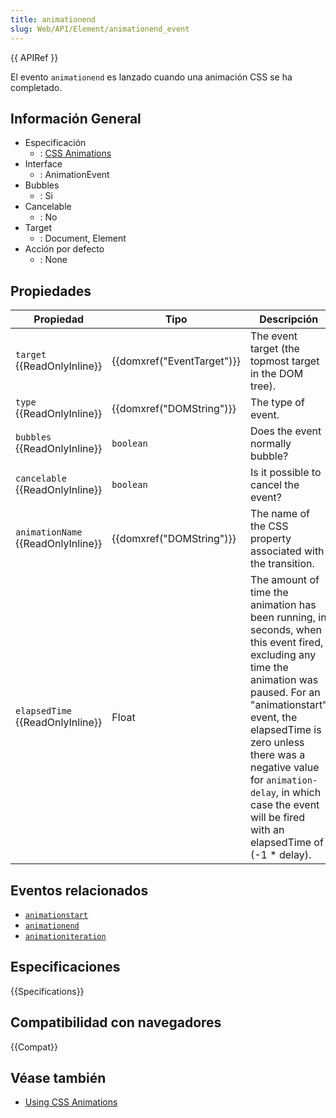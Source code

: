 ```yaml
---
title: animationend
slug: Web/API/Element/animationend_event
---
```


{{ APIRef }}

El evento `animationend` es lanzado cuando una animación CSS se ha completado.

## Información General

- Especificación
  - : [CSS Animations](https://www.w3.org/TR/css3-animations/#animation-events)
- Interface
  - : AnimationEvent
- Bubbles
  - : Si
- Cancelable
  - : No
- Target
  - : Document, Element
- Acción por defecto
  - : None

## Propiedades

| Propiedad                          | Tipo                       | Descripción                                                                                                                                                                                                                                                                                                                    |
| ---------------------------------- | -------------------------- | ------------------------------------------------------------------------------------------------------------------------------------------------------------------------------------------------------------------------------------------------------------------------------------------------------------------------------ |
| `target` {{ReadOnlyInline}}        | {{domxref("EventTarget")}} | The event target (the topmost target in the DOM tree).                                                                                                                                                                                                                                                                         |
| `type` {{ReadOnlyInline}}          | {{domxref("DOMString")}}   | The type of event.                                                                                                                                                                                                                                                                                                             |
| `bubbles` {{ReadOnlyInline}}       | `boolean`                  | Does the event normally bubble?                                                                                                                                                                                                                                                                                                |
| `cancelable` {{ReadOnlyInline}}    | `boolean`                  | Is it possible to cancel the event?                                                                                                                                                                                                                                                                                            |
| `animationName` {{ReadOnlyInline}} | {{domxref("DOMString")}}   | The name of the CSS property associated with the transition.                                                                                                                                                                                                                                                                   |
| `elapsedTime` {{ReadOnlyInline}}   | Float                      | The amount of time the animation has been running, in seconds, when this event fired, excluding any time the animation was paused. For an "animationstart" event, the elapsedTime is zero unless there was a negative value for `animation-delay`, in which case the event will be fired with an elapsedTime of (-1 \* delay). |

## Eventos relacionados

- [`animationstart`](/es/docs/Web/Reference/Events/animationstart)
- [`animationend`](/es/docs/Web/Reference/Events/animationend)
- [`animationiteration`](/es/docs/Web/Reference/Events/animationiteration)

## Especificaciones

{{Specifications}}

## Compatibilidad con navegadores

{{Compat}}

## Véase también

- [Using CSS Animations](/es/docs/CSS/Using_CSS_animations)

